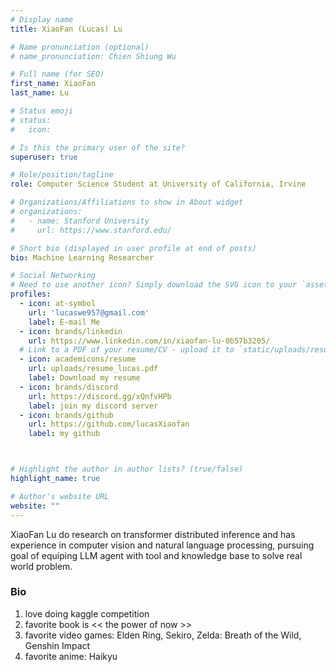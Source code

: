 ```yaml
---
# Display name
title: XiaoFan (Lucas) Lu

# Name pronunciation (optional)
# name_pronunciation: Chien Shiung Wu

# Full name (for SEO)
first_name: XiaoFan 
last_name: Lu

# Status emoji
# status:
#   icon: 

# Is this the primary user of the site?
superuser: true

# Role/position/tagline
role: Computer Science Student at University of California, Irvine

# Organizations/Affiliations to show in About widget
# organizations:
#   - name: Stanford University
#     url: https://www.stanford.edu/

# Short bio (displayed in user profile at end of posts)
bio: Machine Learning Researcher

# Social Networking
# Need to use another icon? Simply download the SVG icon to your `assets/media/icons/` folder.
profiles:
  - icon: at-symbol
    url: 'lucaswe957@gmail.com'
    label: E-mail Me
  - icon: brands/linkedin
    url: https://www.linkedin.com/in/xiaofan-lu-0b57b3205/
  # Link to a PDF of your resume/CV - upload it to `static/uploads/resume.pdf`
  - icon: academicons/resume
    url: uploads/resume_lucas.pdf
    label: Download my resume
  - icon: brands/discord
    url: https://discord.gg/xQnfvHPb
    label: join my discord server
  - icon: brands/github
    url: https://github.com/lucasXiaofan
    label: my github



# Highlight the author in author lists? (true/false)
highlight_name: true

# Author's website URL
website: ""
---
```


XiaoFan Lu do research on transformer distributed inference and has experience in computer vision and natural language processing, pursuing goal of equiping LLM agent with tool and knowledge base to solve real world problem. 

### Bio
1. love doing kaggle competition 
2. favorite book is << the power of now >> 
3. favorite video games: Elden Ring, Sekiro, Zelda: Breath of the Wild, Genshin Impact
4. favorite anime: Haikyu

